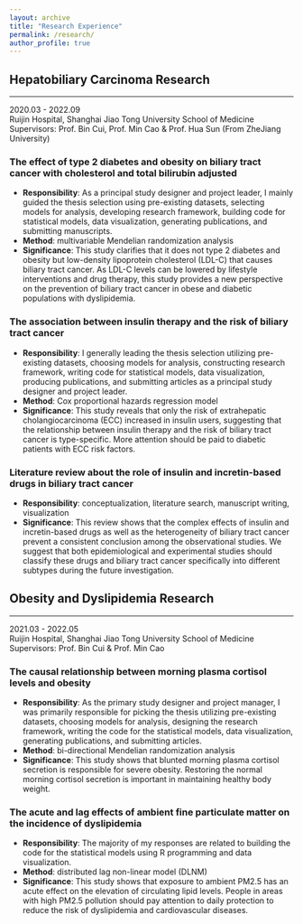```yaml
---
layout: archive
title: "Research Experience"
permalink: /research/
author_profile: true
---
```


## Hepatobiliary Carcinoma Research
---
2020.03 - 2022.09 <br/>
Ruijin Hospital, Shanghai Jiao Tong University School of Medicine <br/>
Supervisors: Prof. Bin Cui, Prof. Min Cao & Prof. Hua Sun (From ZheJiang University)

### The effect of type 2 diabetes and obesity on biliary tract cancer with cholesterol and total bilirubin adjusted
* **Responsibility**: As a principal study designer and project leader, I mainly guided the thesis selection using pre-existing datasets, selecting models for analysis, developing research framework, building code for statistical models, data visualization, generating publications, and submitting manuscripts.
* **Method**: multivariable Mendelian randomization analysis
* **Significance**: This study clarifies that it does not type 2 diabetes and obesity but low-density lipoprotein cholesterol (LDL-C) that causes biliary tract cancer. As LDL-C levels can be lowered by lifestyle interventions and drug therapy, this study provides a new perspective on the prevention of biliary tract cancer in obese and diabetic populations with dyslipidemia.

### The association between insulin therapy and the risk of biliary tract cancer
* **Responsibility**: I generally leading the thesis selection utilizing pre-existing datasets, choosing models for analysis, constructing research framework, writing code for statistical models, data visualization, producing publications, and submitting articles as a principal study designer and project leader.
* **Method**: Cox proportional hazards regression model
* **Significance**: This study reveals that only the risk of extrahepatic cholangiocarcinoma (ECC) increased in insulin users, suggesting that the relationship between insulin therapy and the risk of biliary tract cancer is type-specific. More attention should be paid to diabetic patients with ECC risk factors.

### Literature review about the role of insulin and incretin-based drugs in biliary tract cancer
* **Responsibility**: conceptualization, literature search, manuscript writing, visualization
* **Significance**: This review shows that the complex effects of insulin and incretin-based drugs as well as the heterogeneity of biliary tract cancer prevent a consistent conclusion among the observational studies. We suggest that both epidemiological and experimental studies should classify these drugs and biliary tract cancer specifically into different subtypes during the future investigation.


## Obesity and Dyslipidemia Research
---
2021.03 - 2022.05  <br/>
Ruijin Hospital, Shanghai Jiao Tong University School of Medicine <br/>
Supervisors: Prof. Bin Cui & Prof. Min Cao

### The causal relationship between morning plasma cortisol levels and obesity
* **Responsibility**: As the primary study designer and project manager, I was primarily responsible for picking the thesis utilizing pre-existing datasets, choosing models for analysis, designing the research framework, writing the code for the statistical models, data visualization, generating publications, and submitting articles.
* **Method**: bi-directional Mendelian randomization analysis
* **Significance**: This study shows that blunted morning plasma cortisol secretion is responsible for severe obesity. Restoring the normal morning cortisol secretion is important in maintaining healthy body weight.

### The acute and lag effects of ambient fine particulate matter on the incidence of dyslipidemia
* **Responsibility**: The majority of my responses are related to building the code for the statistical models using R programming and data visualization.
* **Method**: distributed lag non-linear model (DLNM)
* **Significance**: This study shows that exposure to ambient PM2.5 has an acute effect on the elevation of circulating lipid levels. People in areas with high PM2.5 pollution should pay attention to daily protection to reduce the risk of dyslipidemia and cardiovascular diseases.